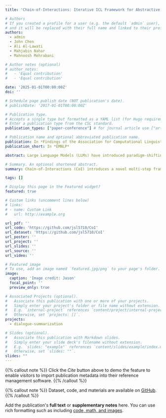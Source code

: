 ```yaml
---
title: 'Chain-of-Interactions: Iterative ICL Framework for Abstractive Task-Oriented Dialogue Summarization of Conversational AI Interactions'

# Authors
# If you created a profile for a user (e.g. the default `admin` user), write the username (folder name) here
# and it will be replaced with their full name and linked to their profile.
authors:
  - admin
  - John Chen
  - Ali Al-Lawati
  - Mahjabin Nahar
  - Mahnoosh Mehrabani

# Author notes (optional)
# author_notes:
#   - 'Equal contribution'
#   - 'Equal contribution'

date: '2025-01-01T00:00:00Z'
doi: ''

# Schedule page publish date (NOT publication's date).
# publishDate: '2017-01-01T00:00:00Z'

# Publication type.
# Accepts a single type but formatted as a YAML list (for Hugo requirements).
# Enter a publication type from the CSL standard.
publication_types: ["paper-conference"] # for journal article use ["article-journal"] and for preprint: ["article"]

# Publication name and optional abbreviated publication name.
publication: In *Findings of the Association for Computational Linguistics, Empirical Methods in Natural Language Processing*
publication_short: In *EMNLP*

abstract: Large Language Models (LLMs) have introduced paradigm-shifting approaches in natural language processing. Yet, their transformative in-context learning (ICL) capabilities remain underutilized, especially in customer service dialogue summarization—a domain plagued by generative hallucinations, detail omission, and inconsistencies. We present Chain-of-Interactions (CoI), a novel single-instance, multi-step framework that orchestrates information extraction, self-correction, and evaluation through sequential interactive generation chains. By strategically leveraging LLMs' ICL capabilities through precisely engineered prompts, CoI dramatically enhances abstractive task-oriented dialogue summarization (ATODS) quality and usefulness. Our comprehensive evaluation on real-world and benchmark human-agent interaction datasets demonstrates CoI's effectiveness through rigorous testing across 11 models and 7 prompting approaches, with 9 standard automatic evaluation metrics, 3 LLM-based evaluations, and human studies involving 480 evaluators across 9 quality dimensions. Results reveal CoI's decisive superiority, outperforming all single-step approaches and achieving 6× better entity preservation, 49% higher quality scores, and 322% improvement in accuracy compared to state-of-the-art multi-step Chain-of-Density (CoD). This research addresses critical gaps in task-oriented dialogue summarization for customer service applications and establishes new standards for harnessing LLMs' reasoning capabilities in practical, industry-relevant contexts.

# Summary. An optional shortened abstract.
summary: Chain-of-Interactions (CoI) introduces a novel multi-step framework that leverages LLMs' in-context learning capabilities for abstractive task-oriented dialogue summarization. Through comprehensive evaluation across 11 models and human studies with 480 evaluators, CoI demonstrates decisive superiority with 6× better entity preservation and 49% higher quality scores compared to existing approaches, establishing new standards for customer service dialogue summarization.

tags: []

# Display this page in the Featured widget?
featured: true

# Custom links (uncomment lines below)
# links:
# - name: Custom Link
#   url: http://example.org

url_pdf: ''
url_code: 'https://github.com/jsl5710/CoI'
url_dataset: 'https://github.com/jsl5710/CoI'
url_poster: ''
url_project: ''
url_slides: ''
url_source: ''
url_video: ''

# Featured image
# To use, add an image named `featured.jpg/png` to your page's folder.
image:
  caption: 'Image credit: Jason'
  focal_point: ''
  preview_only: true

# Associated Projects (optional).
#   Associate this publication with one or more of your projects.
#   Simply enter your project's folder or file name without extension.
#   E.g. `internal-project` references `content/project/internal-project/index.md`.
#   Otherwise, set `projects: []`.
projects:
  - dialogue-summarization

# Slides (optional).
#   Associate this publication with Markdown slides.
#   Simply enter your slide deck's filename without extension.
#   E.g. `slides: "example"` references `content/slides/example/index.md`.
#   Otherwise, set `slides: ""`.
slides: ""
---
```


{{% callout note %}}
Click the _Cite_ button above to demo the feature to enable visitors to import publication metadata into their reference management software.
{{% /callout %}}

{{% callout note %}}
Dataset, code, and materials are available on [GitHub](https://github.com/jsl5710/CoI).
{{% /callout %}}

Add the publication's **full text** or **supplementary notes** here. You can use rich formatting such as including [code, math, and images](https://docs.hugoblox.com/content/writing-markdown-latex/).